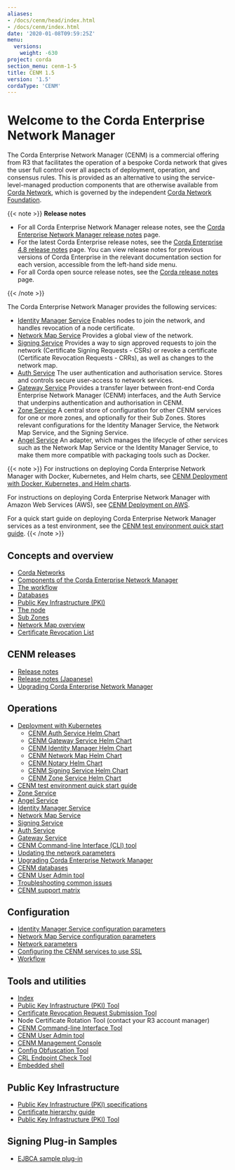 ```yaml
---
aliases:
- /docs/cenm/head/index.html
- /docs/cenm/index.html
date: '2020-01-08T09:59:25Z'
menu:
  versions:
    weight: -630
project: corda
section_menu: cenm-1-5
title: CENM 1.5
version: '1.5'
cordaType: 'CENM'
---
```



# Welcome to the Corda Enterprise Network Manager

The Corda Enterprise Network Manager (CENM) is a commercial offering from R3 that facilitates the operation of a bespoke
Corda network that gives the user full control over all aspects of deployment, operation, and consensus rules.
This is provided as an alternative to using the service-level-managed production components
that are otherwise available from [Corda Network](https://corda.network), which is governed by the independent
[Corda Network Foundation](https://corda.network/).

{{< note >}}
**Release notes**

* For all Corda Enterprise Network Manager release notes, see the [Corda Enterprise Network Manager release notes](release-notes.md) page.
* For the latest Corda Enterprise release notes, see the [Corda Enterprise 4.8 release notes](../../corda-enterprise/4.8/release-notes-enterprise.md) page. You can view release notes for previous versions of Corda Enterprise in the relevant documentation section for each version, accessible from the left-hand side menu.
* For all Corda open source release notes, see the [Corda release notes](../../corda-os/4.8/release-notes.md) page.

{{< /note >}}

The Corda Enterprise Network Manager provides the following services:

* [Identity Manager Service](identity-manager.md) Enables nodes to join the network, and handles revocation of a node certificate.
* [Network Map Service](network-map.md) Provides a global view of the network.
* [Signing Service](signing-service.md) Provides a way to sign approved requests to join the network (Certificate Signing Requests - CSRs) or revoke a certificate (Certificate Revocation Requests - CRRs), as well as changes to the network map.
* [Auth Service](../../corda-enterprise/4.8/node/auth-service.md) The user authentication and authorisation service. Stores and controls secure user-access to network services.
* [Gateway Service](../../corda-enterprise/4.8/node/gateway-service.md) Provides a transfer layer between front-end Corda Enterprise Network Manager (CENM) interfaces, and the Auth Service that underpins authentication and authorisation in CENM.
* [Zone Service](zone-service.md) A central store of configuration for other CENM services for one or more zones, and optionally for their Sub Zones. Stores relevant configurations for the Identity Manager Service, the Network Map Service, and the Signing Service.
* [Angel Service](angel-service.md) An adapter, which manages the lifecycle of other services such as the Network Map Service or the Identity Manager Service, to make them more compatible with packaging tools such as Docker.

{{< note >}}
For instructions on deploying Corda Enterprise Network Manager with Docker, Kubernetes, and Helm charts, see [CENM Deployment with Docker, Kubernetes, and Helm charts](deployment-kubernetes.md).

For instructions on deploying Corda Enterprise Network Manager with Amazon Web Services (AWS), see [CENM Deployment on AWS](aws-deployment-guide.md).

For a quick start guide on deploying Corda Enterprise Network Manager services as a test environment, see the [CENM test environment quick start guide](quick-start.md).
{{< /note >}}

## Concepts and overview

* [Corda Networks](corda-networks.md)
* [Components of the Corda Enterprise Network Manager](enm-components.md)
* [The workflow](enm-components.md#the-workflow)
* [Databases](enm-components.md#databases)
* [Public Key Infrastructure (PKI)](enm-components.md#public-key-infrastructure-pki)
* [The node](enm-components.md#the-node)
* [Sub Zones](sub-zones.md)
* [Network Map overview](network-map-overview.md)
* [Certificate Revocation List](certificate-revocation.md)

## CENM releases

* [Release notes](release-notes.md)
* [Release notes (Japanese)](release-notes-ja.md)
* [Upgrading Corda Enterprise Network Manager](upgrade-notes.md)

## Operations

* [Deployment with Kubernetes](deployment-kubernetes.md)
  * [CENM Auth Service Helm Chart](deployment-kubernetes-auth.md)
  * [CENM Gateway Service Helm Chart](deployment-kubernetes-gateway.md)
  * [CENM Identity Manager Helm Chart](deployment-kubernetes-idman.md)
  * [CENM Network Map Helm Chart](deployment-kubernetes-nmap.md)
  * [CENM Notary Helm Chart](deployment-kubernetes-notary.md)
  * [CENM Signing Service Helm Chart](deployment-kubernetes-signer.md)
  * [CENM Zone Service Helm Chart](deployment-kubernetes-zone.md)
* [CENM test environment quick start guide](quick-start.md)
* [Zone Service](zone-service.md)
* [Angel Service](angel-service.md)
* [Identity Manager Service](identity-manager.md)
* [Network Map Service](network-map.md)
* [Signing Service](signing-service.md)
* [Auth Service](../../corda-enterprise/4.8/node/auth-service.md)
* [Gateway Service](../../corda-enterprise/4.8/node/gateway-service.md)
* [CENM Command-line Interface (CLI) tool](cenm-cli-tool.md)
* [Updating the network parameters](updating-network-parameters.md)
* [Upgrading Corda Enterprise Network Manager](upgrade-notes.md)
* [CENM databases](database-set-up.md)
* [CENM User Admin tool](user-admin.md)
* [Troubleshooting common issues](troubleshooting-common-issues.md)
* [CENM support matrix](cenm-support-matrix.md)

## Configuration

* [Identity Manager Service configuration parameters](config-identity-manager-parameters.md)
* [Network Map Service configuration parameters](config-network-map-parameters.md)
* [Network parameters](config-network-parameters.md)
* [Configuring the CENM services to use SSL](enm-with-ssl.md)
* [Workflow](workflow.md)

## Tools and utilities

* [Index](tools-index.md)
* [Public Key Infrastructure (PKI) Tool](pki-tool.md)
* [Certificate Revocation Request Submission Tool](tool-crr-submission.md)
* Node Certificate Rotation Tool (contact your R3 account manager)
* [CENM Command-line Interface Tool](cenm-cli-tool.md)
* [CENM User Admin tool](user-admin.md)
* [CENM Management Console](cenm-console.md)
* [Config Obfuscation Tool](../../corda-enterprise/4.5/tools-config-obfuscator.md)
* [CRL Endpoint Check Tool](crl-endpoint-check-tool.md)
* [Embedded shell](shell.md)

## Public Key Infrastructure

* [Public Key Infrastructure (PKI) specifications](pki-specifications.md)
* [Certificate hierarchy guide](pki-guide.md)
* [Public Key Infrastructure (PKI) Tool](pki-tool.md)

## Signing Plug-in Samples

* [EJBCA sample plug-in](ejbca-plugin.md)
